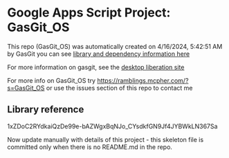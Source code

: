 # Google Apps Script Project: GasGit_OS
This repo (GasGit_OS) was automatically created on 4/16/2024, 5:42:51 AM by GasGit
you can see [library and dependency information here](dependencies.md)

For more information on gasgit, see the [desktop liberation site](https://ramblings.mcpher.com/drive-sdk-and-github/migrategasgit/ "desktop liberation")

For more info on GasGit_OS try https://ramblings.mcpher.com/?s=GasGit_OS or use the issues section of this repo to contact me
## Library reference
1xZDoC2RYdkaiQzDe99e-bAZWgxBqNJo_CYsdkfGN9Jf4JYBWkLN367Sa

Now update manually with details of this project - this skeleton file is committed only when there is no README.md in the repo.
